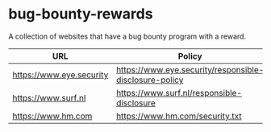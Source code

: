 # bug-bounty-rewards
A collection of websites that have a bug bounty program with a reward.


| URL  | Policy  | Notes  |
|---|---|---|
| https://www.eye.security  | https://www.eye.security/responsible-disclosure-policy  |   |
| https://www.surf.nl  | https://www.surf.nl/responsible-disclosure  |   |
| https://www.hm.com  | https://www.hm.com/security.txt  |   |
